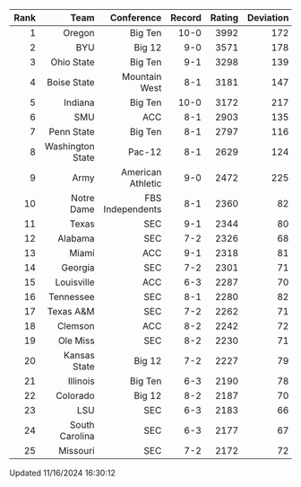 | Rank  | Team                 | Conference           | Record   | Rating | Deviation |
| ---:  | ---:                 | ---:                 | ---:     | ---:   | ---:      |
| 1     | Oregon               | Big Ten              | 10-0     | 3992   | 172       |
| 2     | BYU                  | Big 12               | 9-0      | 3571   | 178       |
| 3     | Ohio State           | Big Ten              | 9-1      | 3298   | 139       |
| 4     | Boise State          | Mountain West        | 8-1      | 3181   | 147       |
| 5     | Indiana              | Big Ten              | 10-0     | 3172   | 217       |
| 6     | SMU                  | ACC                  | 8-1      | 2903   | 135       |
| 7     | Penn State           | Big Ten              | 8-1      | 2797   | 116       |
| 8     | Washington State     | Pac-12               | 8-1      | 2629   | 124       |
| 9     | Army                 | American Athletic    | 9-0      | 2472   | 225       |
| 10    | Notre Dame           | FBS Independents     | 8-1      | 2360   | 82        |
| 11    | Texas                | SEC                  | 9-1      | 2344   | 80        |
| 12    | Alabama              | SEC                  | 7-2      | 2326   | 68        |
| 13    | Miami                | ACC                  | 9-1      | 2318   | 81        |
| 14    | Georgia              | SEC                  | 7-2      | 2301   | 71        |
| 15    | Louisville           | ACC                  | 6-3      | 2287   | 70        |
| 16    | Tennessee            | SEC                  | 8-1      | 2280   | 82        |
| 17    | Texas A&M            | SEC                  | 7-2      | 2262   | 71        |
| 18    | Clemson              | ACC                  | 8-2      | 2242   | 72        |
| 19    | Ole Miss             | SEC                  | 8-2      | 2230   | 71        |
| 20    | Kansas State         | Big 12               | 7-2      | 2227   | 79        |
| 21    | Illinois             | Big Ten              | 6-3      | 2190   | 78        |
| 22    | Colorado             | Big 12               | 8-2      | 2187   | 70        |
| 23    | LSU                  | SEC                  | 6-3      | 2183   | 66        |
| 24    | South Carolina       | SEC                  | 6-3      | 2177   | 67        |
| 25    | Missouri             | SEC                  | 7-2      | 2172   | 72        |

Updated 11/16/2024 16:30:12
